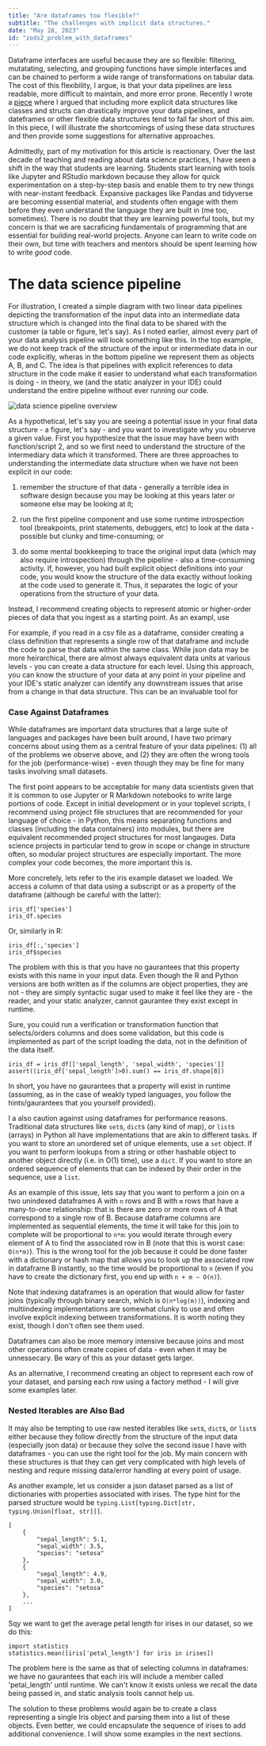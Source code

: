 ```yaml
---
title: "Are dataframes too flexible?"
subtitle: "The challenges with implicit data structures."
date: "May 28, 2023"
id: "zods2_problem_with_dataframes"
---
```


Dataframe interfaces are useful because they are so flexible: filtering, mutatating, selecting, and grouping functions have simple interfaces and can be chained to perform a wide range of transformations on tabular data. The cost of this flexibility, I argue, is that your data pipelines are less readable, more difficult to maintain, and more error prone. Recently I wrote a [piece](../zods1_more_structure.html) where I argued that including more explicit data structures like classes and structs can drastically improve your data pipelines, and dateframes or other flexible data structures tend to fall far short of this aim. In this piece, I will illustrate the shortcomings of using these data structures and then provide some suggestions for alternative approaches.

Admittedly, part of my motivation for this article is reactionary. Over the last decade of teaching and reading about data science practices, I have seen a shift in the way that students are learning. Students start learning with tools like Jupyter and RStudio markdown because they allow for quick experimentation on a step-by-step basis and enable them to try new things with near-instant feedback. Expansive packages like Pandas and tidyverse are becoming essential material, and students often engage with them before they even understand the language they are built in (me too, sometimes). There is no doubt that they are learning powerful tools, but my concern is that we are sacraficing fundamentals of programming that are essential for building real-world projects. Anyone can learn to write code on their own, but time with teachers and mentors should be spent learning how to write _good_ code.



# The data science pipeline

For illustration, I created a simple diagram with two linear data pipelines depicting the transformation of the input data into an intermediate data structure which is changed into the final data to be shared with the customer (a table or figure, let's say). As I noted earlier, almost every part of your data analysis pipeline will look something like this. In the top example, we do not keep track of the structure of the input or intermediate data in our code explicitly, wheras in the bottom pipeline we represent them as objects A, B, and C. The idea is that pipelines with explicit references to data structure in the code make it easier to understand what each transformation is doing - in theory, we (and the static analyzer in your IDE) could understand the entire pipeline without ever running our code.

![data science pipeline overview](https://storage.googleapis.com/public_data_09324832787/pipeline_structures.png)

As a hypothetical, let's say you are seeing a potential issue in your final data structure - a figure, let's say - and you want to investigate why you observe a given value. First you hypothesize that the issue may have been with function/script 2, and so we first need to understand the structure of the intermediary data which it transformed. There are three approaches to understanding the intermediate data structure when we have not been explicit in our code: 

1. remember the structure of that data - generally a terrible idea in software design because you may be looking at this years later or someone else may be looking at it;

2. run the first pipeline component and use some runtime introspection tool (breakpoints, print statements, debuggers, etc) to look at the data - possible but clunky and time-consuming; or 

3. do some mental bookkeeping to trace the original input data (which may also require introspection) through the pipeline - also a time-consuming activity. If, however, you had built explicit object definitions into your code, you would know the structure of the data exactly without looking at the code used to generate it. Thus, it separates the logic of your operations from the structure of your data.

Instead, I recommend creating objects to represent atomic or higher-order pieces of data that you ingest as a starting point. As an exampl, use 

For example, if you read in a csv file as a dataframe, consider creating a class definition that represents a single row of that dataframe and include the code to parse that data within the same class. While json data may be more heirarchical, there are almost always equivalent data units at various levels - you can create a data structure for each level. Using this approach, you can know the structure of your data at any point in your pipeline and your IDE's static analyzer can identify any downstream issues that arise from a change in that data structure. This can be an invaluable tool for 

### Case Against Dataframes
While dataframes are important data structures that a large suite of languages and packages have been built around, I have two primary concerns about using them as a central feature of your data pipelines: (1) all of the problems we observe above, and (2) they are often the wrong tools for the job (performance-wise) - even though they may be fine for many tasks involving small datasets.

The first point appears to be acceptable for many data scientists given that it is common to use Jupyter or R Markdown notebooks to write large portions of code. Except in initial development or in your toplevel scripts, I recommend using project file structures that are recommended for your language of choice - in Python, this means separating functions and classes (including the data containers) into modules, but there are equivalent recommended project structures for most langauges. Data science projects in particular tend to grow in scope or change in structure often, so modular project structures are especially important. The more complex your code becomes, the more important this is.

More concretely, lets refer to the iris example dataset we loaded. We access a column of that data using a subscript or as a property of the dataframe (although be careful with the latter):

    iris_df['species']
    iris_df.species

Or, similarly in R:

    iris_df[:,'species']
    iris_df$species

The problem with this is that you have no gaurantees that this property exists with this name in your input data. Even though the R and Python versions are both written as if the columns are object properties, they are not - they are simply syntactic sugar used to make it feel like they are - the reader, and your static analyzer, cannot gaurantee they exist except in runtime.

Sure, you could run a verification or transformation function that selects/orders columns and does some validation, but this code is implemented as part of the script loading the data, not in the definition of the data itself.

    iris_df = iris_df[['sepal_length', 'sepal_width', 'species']]
    assert((iris_df['sepal_length']>0).sum() == iris_df.shape[0])

In short, you have no gaurantees that a property will exist in runtime (assuming, as in the case of weakly typed languages, you follow the hints/gaurantees that you yourself provided).

I a also caution against using dataframes for performance reasons. Traditional data structures like `set`s, `dict`s (any kind of map), or `list`s (arrays) in Python all have implementations that are akin to different tasks. If you want to store an unordered set of unique elements, use a `set` object. If you want to perform lookups from a string or other hashable object to another object directly (i.e. in O(1) time), use a `dict`. If you want to store an ordered sequence of elements that can be indexed by their order in the sequence, use a `list`.

As an example of this issue, lets say that you want to perform a join on a two unindexed dataframes A with `n` rows and B with `m` rows that have a many-to-one relationship: that is there are zero or more rows of A that correspond to a single row of B. Because dataframe columns are implemented as sequential elements, the time it will take for this join to complete will be proportional to `n*m`: you would iterate through every element of A to find the associated row in B (note that this is worst case: `O(n*m)`). This is the wrong tool for the job because it could be done faster with a dictionary or hash map that allows you to look up the associated row in dataframe B instantly, so the time would be proportional to `n` (even if you have to create the dictionary first, you end up with `n + m ~ O(n)`).

Note that indexing dataframes is an operation that would allow for faster joins (typically through binary search, which is `O(n*log(m))`), indexing and multiindexing implementations are somewhat clunky to use and often involve explicit indexing between transformations. It is worth noting they exist, though I don't often see them used.

Dataframes can also be more memory intensive because joins and most other operations often create copies of data - even when it may be unnessecary. Be wary of this as your dataset gets larger.

As an alternative, I recommend creating an object to represent each row of your dataset, and parsing each row using a factory method - I will give some examples later.

### Nested Iterables are Also Bad

It may also be tempting to use raw nested iterables like `set`s, `dict`s, or `list`s either because they follow directly from the structure of the input data (especially json data) or because they solve the second issue I have with dataframes - you can use the right tool for the job. My main concern with these structures is that they can get very complicated with high levels of nesting and requre missing data/error handling at every point of usage.

As another example, let us consider a json dataset parsed as a list of dictionaries with properties associated with irises. The type hint for the parsed structure would be `typing.List[typing.Dict[str, typing.Union[float, str]]]`.

    [
        {
            "sepal_length": 5.1, 
            "sepal_width": 3.5, 
            "species": "setosa"
        }, 
        {
            "sepal_length": 4.9, 
            "sepal_width": 3.0, 
            "species": "setosa"
        },
        ...
    ]

Sqy we want to get the average petal length for irises in our dataset, so we do this:

    import statistics
    statistics.mean([iris['petal_length'] for iris in irises])

The problem here is the same as that of selecting columns in dataframes: we have no gaurantees that each iris will include a member called 'petal_length' until runtime. We can't know it exists unless we recall the data being passed in, and static analysis tools cannot help us.

The solution to these problems would again be to create a class representing a single Iris object and parsing them into a list of these objects. Even better, we could encapsulate the sequence of irises to add additional convenience. I will show some examples in the next sections.
